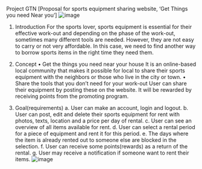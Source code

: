 Project GTN
[Proposal for sports equipment sharing website, 
‘Get Things you need Near you’]
![image](https://user-images.githubusercontent.com/90039897/210648519-5e6f58b8-c735-4ffa-804b-dac865ce1580.png)


1.	Introduction
 For the sports lover, sports equipment is essential for their effective work-out and depending on the phase of the work-out, sometimes many different tools are needed. However, they are not easy to carry or not very affordable. In this case, we need to find another way to borrow sports items in the right time they need them.  
2.	Concept
•	Get the things you need near your house
It is an online-based local community that makes it possible for local to share their sports equipment with the neighbors or those who live in the city or town.
•	Share the tools that you don’t need for your work-out
User can share their equipment by posting these on the website. It will be rewarded by receiving points from the promoting program. 

3.	Goal(requirements)
a.	User can make an account, login and logout.
b.	User can post, edit and delete their sports equipment for rent with photos, texts, location and a price per day of rental.
c.	User can see an overview of all items available for rent.
d.	User can select a rental period for a piece of equipment and rent it for this period.
e.	The days where the item is already rented out to someone else are blocked in the selection.
f.	User can receive some points(rewards) as a return of the rental.
g.	User may receive a notification if someone want to rent their items.
![image](https://user-images.githubusercontent.com/90039897/210648483-0e685e52-b194-497f-8eac-2fd5e51c2dad.png)

